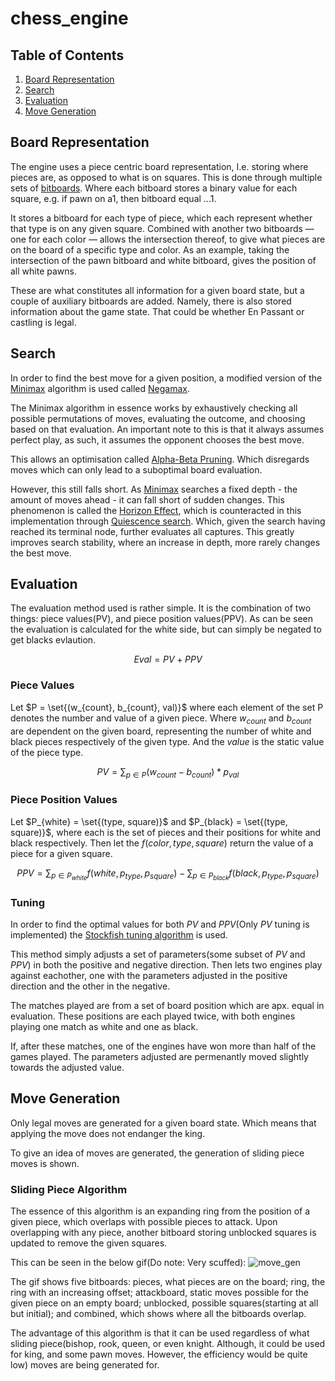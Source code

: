# chess_engine
## Table of Contents
1. [Board Representation](#board-representation)
2. [Search](#search)
3. [Evaluation](#evaluation)
4. [Move Generation](#move-generation)

## Board Representation
The engine uses a piece centric board representation, I.e. storing where pieces are, as opposed to what is on squares. This is done through multiple sets of [bitboards](https://en.wikipedia.org/wiki/Bitboard). Where each bitboard stores a binary value for each square, e.g. if pawn on a1, then bitboard equal ...1.

It stores a bitboard for each type of piece, which each represent whether that type is on any given square. Combined with another two bitboards — one for each color — allows the intersection thereof, to give what pieces are on the board of a specific type and color. As an example, taking the intersection of the pawn bitboard and white bitboard, gives the position of all white pawns. 

These are what constitutes all information for a given board state, but a couple of auxiliary bitboards are added. Namely, there is also stored information about the game state. That could be whether En Passant or castling is legal.

## Search
In order to find the best move for a given position, a modified version of the [Minimax](https://en.wikipedia.org/wiki/Minimax) algorithm is used called [Negamax](https://en.wikipedia.org/wiki/Negamax).

The Minimax algorithm in essence works by exhaustively checking all possible permutations of moves, evaluating the outcome, and choosing based on that evaluation.
An important note to this is that it always assumes perfect play, as such, it assumes the opponent chooses the best move.

This allows an optimisation called [Alpha-Beta Pruning](https://en.wikipedia.org/wiki/Alpha%E2%80%93beta_pruning).
Which disregards moves which can only lead to a suboptimal board evaluation.

However, this still falls short. As [Minimax](https://en.wikipedia.org/wiki/Minimax) searches a fixed depth - the amount of moves ahead - it can fall short of sudden changes.
This phenomenon is called the [Horizon Effect](https://en.wikipedia.org/wiki/Horizon_effect), which is counteracted in this implementation through [Quiescence search](https://en.wikipedia.org/wiki/Quiescence_search).
Which, given the search having reached its terminal node, further evaluates all captures. This greatly improves search stability, where an increase in depth, more rarely changes the best move.

## Evaluation
The evaluation method used is rather simple. It is the combination of two things: piece values(PV), and piece position values(PPV). As can be seen the evaluation is calculated for the white side, but can simply be negated to get blacks evlaution.

$$Eval = PV + PPV$$

### Piece Values
Let $P = \set{(w_{count}, b_{count}, val)}$ where each element of the set P denotes the number and value of a given piece. Where $w_{count}$ and $b_{count}$ are dependent on the given board, representing the number of white and black pieces respectively of the given type. And the $value$ is the static value of the piece type.

$$PV = \sum_{p \in P} (w_{count} - b_{count}) * p_{val}$$

### Piece Position Values
Let $P_{white} = \set{(type, square)}$ and $P_{black} = \set{(type, square)}$, where each is the set of pieces and their positions for white and black respectively. Then let the $f(color, type, square)$ return the value of a piece for a given square.

$$PPV = \sum_{p \in P_{white}} f(white, p_{type}, p_{square}) - \sum_{p \in P_{black}} f(black, p_{type}, p_{square})$$

### Tuning
In order to find the optimal values for both $PV$ and $PPV$(Only $PV$ tuning is implemented) the [Stockfish tuning algorithm](https://www.chessprogramming.org/Stockfish%27s_Tuning_Method) is used.

This method simply adjusts a set of parameters(some subset of $PV$ and $PPV$) in both the positive and negative direction. Then lets two engines play against eachother, one with the parameters adjusted in the positive direction and the other in the negative.

The matches played are from a set of board position which are apx. equal in evaluation. These positions are each played twice, with both engines playing one match as white and one as black.

If, after these matches, one of the engines have won more than half of the games played. The parameters adjusted are permenantly moved slightly towards the adjusted value. 

## Move Generation
Only legal moves are generated for a given board state. Which means that applying the move does not endanger the king.

To give an idea of moves are generated, the generation of sliding piece moves is shown.

### Sliding Piece Algorithm
The essence of this algorithm is an expanding ring from the position of a given piece, which overlaps with possible pieces to attack. Upon overlapping with any piece, another bitboard storing unblocked squares is updated to remove the given squares.

This can be seen in the below gif(Do note: Very scuffed):
![move_gen](https://user-images.githubusercontent.com/53914190/216725341-04c2a49b-2a96-442d-97c2-b61b04cfdc02.gif)

The gif shows five bitboards: pieces, what pieces are on the board; ring, the ring with an increasing offset; attackboard, static moves possible for the given piece on an empty board; unblocked, possible squares(starting at all but initial); and combined, which shows where all the bitboards overlap.

The advantage of this algorithm is that it can be used regardless of what sliding piece(bishop, rook, queen, or even knight. Although, it could be used for king, and some pawn moves. However, the efficiency would be quite low) moves are being generated for.
